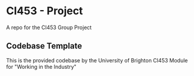 # CI453 - Project
A repo for the CI453 Group Project

## Codebase Template
This is the provided codebase by the University of Brighton CI453 Module for "Working in the Industry"
